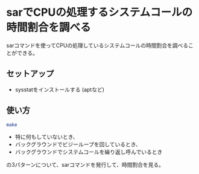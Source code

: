 # sarでCPUの処理するシステムコールの時間割合を調べる

sarコマンドを使ってCPUの処理しているシステムコールの時間割合を調べることができる。

## セットアップ

- sysstatをインストールする (aptなど)

## 使い方

```bash
make
```

- 特に何もしていないとき、
- バックグラウンドでビジーループを回しているとき、
- バックグラウンドでシステムコールを繰り返し呼んでいるとき

の3パターンについて、sarコマンドを発行して、時間割合を見る。
